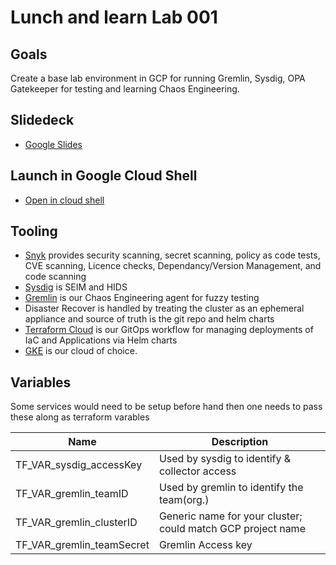 # Lunch and learn Lab 001

## Goals
Create a base lab environment in GCP for running Gremlin, Sysdig, OPA Gatekeeper
for testing and learning Chaos Engineering.

## Slidedeck
 * [Google
   Slides](https://docs.google.com/presentation/d/13GOohknflbFLbFMHme0h2eydzyQuAqdFpohduUPaDnE/edit?usp=sharing)

## Launch in Google Cloud Shell
 * [Open in cloud shell](https://shell.cloud.google.com/cloudshell/editor?cloudshell_git_repo=https%3A%2F%2Fgithub.com%2Fdstechnolution%lab-001.git&cloudshell_git_branch=main&cloudshell_tutorial=README.md)

## Tooling

  * [Snyk](https://app.snyk.io/org/dstechnolution/project/31e8d057-ef22-46d4-923a-8cde342dd4da)
    provides security scanning, secret scanning, policy as code tests, CVE
    scanning, Licence checks, Dependancy/Version Management, and code scanning
  * [Sysdig](https://app.us4.sysdig.com/secure/) is SEIM and HIDS
  * [Gremlin](https://app.gremlin.com/reports/company) is our Chaos Engineering
    agent for fuzzy testing
  * Disaster Recover is handled by treating the cluster as an ephemeral
    appliance and source of truth is the git repo and helm charts
  * [Terraform Cloud](https://app.terraform.io/app/Techolution/workspaces/lab-001)
    is our GitOps workflow for managing deployments of IaC and Applications via
    Helm charts
  * [GKE](https://cloud.google.com/kubernetes-engine) is our cloud of choice.

## Variables

Some services would need to be setup before hand then one needs to pass these
along as terraform varables

Name | Description
-|-
TF_VAR_sysdig_accessKey | Used by sysdig to identify & collector access
TF_VAR_gremlin_teamID | Used by gremlin to identify the team(org.)
TF_VAR_gremlin_clusterID | Generic name for your cluster; could match GCP project name
TF_VAR_gremlin_teamSecret | Gremlin Access key
